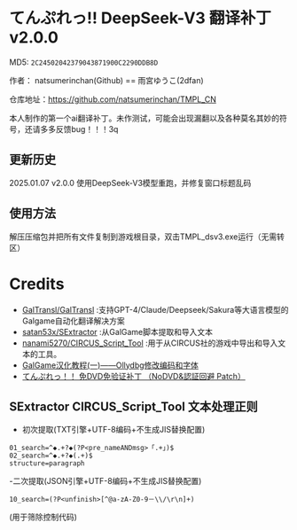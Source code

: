 # てんぷれっ!!  DeepSeek-V3 翻译补丁 v2.0.0

MD5: `2C24502042379043871900C2290DDB8D`

作者： natsumerinchan(Github) == 雨宮ゆうこ(2dfan)

仓库地址：https://github.com/natsumerinchan/TMPL_CN

本人制作的第一个ai翻译补丁。未作测试，可能会出现漏翻以及各种莫名其妙的符号，还请多多反馈bug！！！3q

## 更新历史
2025.01.07 v2.0.0 使用DeepSeek-V3模型重跑，并修复窗口标题乱码

## 使用方法

解压压缩包并把所有文件复制到游戏根目录，双击TMPL_dsv3.exe运行（无需转区）

# Credits

- [GalTransl/GalTransl](https://github.com/GalTransl/GalTransl.git) :支持GPT-4/Claude/Deepseek/Sakura等大语言模型的Galgame自动化翻译解决方案
- [satan53x/SExtractor](https://github.com/satan53x/SExtractor.git) :从GalGame脚本提取和导入文本
- [nanami5270/CIRCUS_Script_Tool](https://github.com/nanami5270/CIRCUS_Script_Tool.git) :用于从CIRCUS社的游戏中导出和导入文本的工具。
- [GalGame汉化教程(一)——Ollydbg修改编码和字体](https://blog.csdn.net/madonghyu/article/details/90029001)
- [てんぷれっ！！ 免DVD免验证补丁 （NoDVD&認証回避 Patch）](https://2dfan.com/downloads/13755)

## SExtractor CIRCUS_Script_Tool 文本处理正则
- 初次提取(TXT引擎+UTF-8编码+不生成JIS替换配置)
```
01_search=^◆.+?◆(?P<pre_nameANDmsg>「.+」)$
02_search=^◆.+?◆(.+)$
structure=paragraph
```

-二次提取(JSON引擎+UTF-8编码+不生成JIS替换配置)
```
10_search=(?P<unfinish>[^@a-zA-Z0-9－\\/\r\n]+)
```
(用于筛除控制代码)
